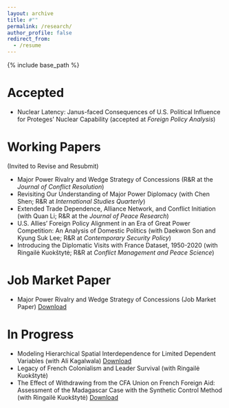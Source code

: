 ```yaml
---
layout: archive
title: #""
permalink: /research/
author_profile: false
redirect_from:
  - /resume
---
```


{% include base_path %}

Accepted 
======
* Nuclear Latency: Janus-faced Consequences of U.S. Political Influence for Proteges' Nuclear Capability (accepted at _Foreign Policy Analysis_)

Working Papers
======
(Invited to Revise and Resubmit)
* Major Power Rivalry and Wedge Strategy of Concessions (R&R at the _Journal of Conflict Resolution_)
* Revisiting Our Understanding of Major Power Diplomacy (with Chen Shen; R&R at _International Studies Quarterly_)
* Extended Trade Dependence, Alliance Network, and Conflict Initiation (with Quan Li; R&R at the _Journal of Peace Research_)
* U.S. Allies’ Foreign Policy Alignment in an Era of Great Power Competition: An Analysis of Domestic Politics (with Daekwon Son and Kyung Suk Lee; R&R at _Contemporary Security Policy_)
* Introducing the Diplomatic Visits with France Dataset, 1950-2020 (with Ringailė Kuokštytė; R&R at _Conflict Management and Peace Science_)



Job Market Paper
======
* Major Power Rivalry and Wedge Strategy of Concessions (Job Market Paper)
[Download](https://yanghankyeul.github.io/files/JMP.pdf)


In Progress
======
* Modeling Hierarchical Spatial Interdependence for Limited Dependent Variables (with Ali Kagalwala)
[Download](https://yanghankyeul.github.io/files/hierarchicalspatialmodels.pdf)
* Legacy of French Colonialism and Leader Survival (with Ringailė Kuokštytė)
* The Effect of Withdrawing from the CFA Union on French Foreign Aid: Assessment of the Madagascar Case with the Synthetic Control Method (with Ringailė Kuokštytė)
[Download](https://yanghankyeul.github.io/files/cfa.pdf)



